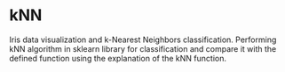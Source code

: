 # kNN
Iris data visualization and k-Nearest Neighbors classification. Performing kNN algorithm in sklearn library for classification and compare it with the defined function using the explanation of the kNN function.
